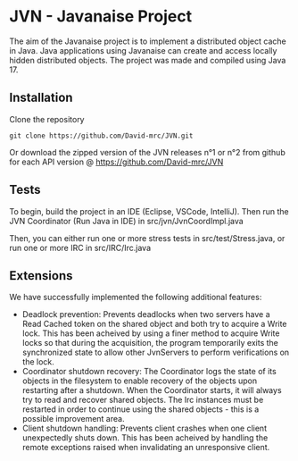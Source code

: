 # JVN - Javanaise Project

The aim of the Javanaise project is to implement a distributed object cache in Java. Java applications using Javanaise can create and access locally hidden distributed objects.
The project was made and compiled using Java 17.

## Installation

Clone the repository
```
git clone https://github.com/David-mrc/JVN.git
```

Or download the zipped version of the JVN releases n°1 or n°2 from github for each API version @ <https://github.com/David-mrc/JVN>

## Tests

To begin, build the project in an IDE (Eclipse, VSCode, IntelliJ). Then run the JVN Coordinator (Run Java in IDE) in src/jvn/JvnCoordImpl.java

Then, you can either run one or more stress tests in src/test/Stress.java, or run one or more IRC in src/IRC/Irc.java

## Extensions

We have successfully implemented the following additional features:
  - Deadlock prevention: Prevents deadlocks when two servers have a Read Cached token on the shared object and both try to acquire a Write lock. This has been acheived by using a finer method to acquire Write locks so that during the acquisition, the program temporarily exits the synchronized state to allow other JvnServers to perform verifications on the lock.
  - Coordinator shutdown recovery: The Coordinator logs the state of its objects in the filesystem to enable recovery of the objects upon restarting after a shutdown. When the Coordinator starts, it will always try to read and recover shared objects. The Irc instances must be restarted in order to continue using the shared objects - this is a possible improvement area.
  - Client shutdown handling: Prevents client crashes when one client unexpectedly shuts down. This has been acheived by handling the remote exceptions raised when invalidating an unresponsive client. 

 

